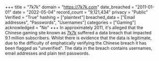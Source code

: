+++
title = "7k7k"
domain = "https://7k7k.com"
date_breached = "2011-01-01"
date = "2022-05-04"
record_count = "9,121,434"
privacy = "Public"
Verified = "True"
hashing = ["plaintext"]
breached_data = ["Email addresses", "Passwords", "Usernames"]
categories = ["Gaming"]
acknowledged = "No"
+++
In approximately 2011, it's alleged that the Chinese gaming site known as <a href="http://www.7k7k.com" target="_blank" rel="noopener">7k7k</a> suffered a data breach that impacted 9.1 million subscribers. Whilst there is evidence that the data is legitimate, due to the difficulty of emphatically verifying the Chinese breach it has been flagged as &quot;unverified&quot;. The data in the breach contains usernames, email addresses and plain text passwords.
